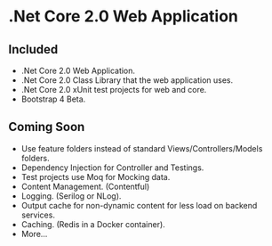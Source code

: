 # .Net Core 2.0 Web Application

## Included
- .Net Core 2.0 Web Application.
- .Net Core 2.0 Class Library that the web application uses.
- .Net Core 2.0 xUnit test projects for web and core.
- Bootstrap 4 Beta.

## Coming Soon
- Use feature folders instead of standard Views/Controllers/Models folders.
- Dependency Injection for Controller and Testings.
- Test projects use Moq for Mocking data.
- Content Management. (Contentful)
- Logging. (Serilog or NLog).
- Output cache for non-dynamic content for less load on backend services.
- Caching. (Redis in a Docker container).
- More...